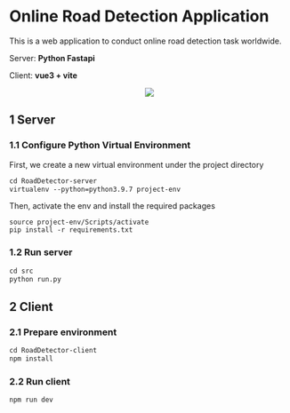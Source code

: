 # Online Road Detection Application

This is a web application to conduct online road detection task worldwide.

Server: **Python Fastapi**

Client: **vue3 + vite**

<p align="center">
  <img src="./example.gif">
</p>

## 1 Server

### 1.1 Configure Python Virtual Environment

First, we create a new virtual environment under the project directory

```apache
cd RoadDetector-server
virtualenv --python=python3.9.7 project-env
```

Then, activate the env and install the required packages

```
source project-env/Scripts/activate
pip install -r requirements.txt
```

### 1.2 Run server

````apache
cd src
python run.py
````

## 2 Client

### 2.1 Prepare environment

```apache
cd RoadDetector-client
npm install
```

### 2.2 Run client

```apache
npm run dev
```
